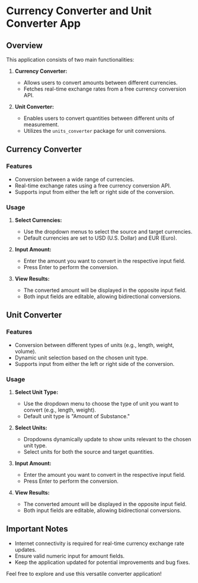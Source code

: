# Currency Converter and Unit Converter App

## Overview

This application consists of two main functionalities:

1. **Currency Converter:**
   - Allows users to convert amounts between different currencies.
   - Fetches real-time exchange rates from a free currency conversion API.

2. **Unit Converter:**
   - Enables users to convert quantities between different units of measurement.
   - Utilizes the `units_converter` package for unit conversions.

## Currency Converter

### Features
- Conversion between a wide range of currencies.
- Real-time exchange rates using a free currency conversion API.
- Supports input from either the left or right side of the conversion.

### Usage

1. **Select Currencies:**
   - Use the dropdown menus to select the source and target currencies.
   - Default currencies are set to USD (U.S. Dollar) and EUR (Euro).

2. **Input Amount:**
   - Enter the amount you want to convert in the respective input field.
   - Press Enter to perform the conversion.

3. **View Results:**
   - The converted amount will be displayed in the opposite input field.
   - Both input fields are editable, allowing bidirectional conversions.

## Unit Converter

### Features
- Conversion between different types of units (e.g., length, weight, volume).
- Dynamic unit selection based on the chosen unit type.
- Supports input from either the left or right side of the conversion.

### Usage

1. **Select Unit Type:**
   - Use the dropdown menu to choose the type of unit you want to convert (e.g., length, weight).
   - Default unit type is "Amount of Substance."

2. **Select Units:**
   - Dropdowns dynamically update to show units relevant to the chosen unit type.
   - Select units for both the source and target quantities.

3. **Input Amount:**
   - Enter the amount you want to convert in the respective input field.
   - Press Enter to perform the conversion.

4. **View Results:**
   - The converted amount will be displayed in the opposite input field.
   - Both input fields are editable, allowing bidirectional conversions.

## Important Notes

- Internet connectivity is required for real-time currency exchange rate updates.
- Ensure valid numeric input for amount fields.
- Keep the application updated for potential improvements and bug fixes.

Feel free to explore and use this versatile converter application!
